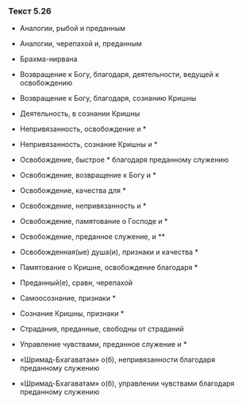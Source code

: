 ### Текст 5.26

- Аналогии, рыбой и преданным

- Аналогии, черепахой и, преданным

- Брахма-нирвана

- Возвращение к Богу, благодаря, деятельности, ведущей к освобождению

- Возвращение к Богу, благодаря, сознанию Кришны

- Деятельность, в сознании Кришны

- Непривязанность, освобождение и *

- Непривязанность, сознание Кришны и *

- Освобождение, быстрое * благодаря преданному служению

- Освобождение, возвращение к Богу и *

- Освобождение, качества для *

- Освобождение, непривязанность и *

- Освобождение, памятование о Господе и *

- Освобождение, преданное служение, и **

- Освобожденная(ые) душа(и), признаки и качества *

- Памятование о Кришне, освобождение благодаря *

- Преданный(е), сравн, черепахой

- Самоосознание, признаки *

- Сознание Кришны, признаки *

- Страдания, преданные, свободны от страданий

- Управление чувствами, преданное служение и *

- «Шримад-Бхагаватам» о(б), непривязанности благодаря преданному служению

- «Шримад-Бхагаватам» о(б), управлении чувствами благодаря преданному служению
	
